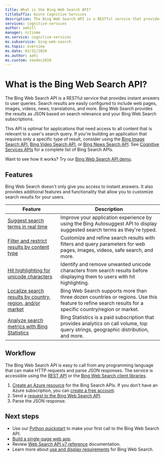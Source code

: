 ```yaml
---
title: What is the Bing Web Search API?
titleSuffix: Azure Cognitive Services
description: The Bing Web Search API is a RESTful service that provides instant answers to web search queries. Configure results to include web pages, images, videos, news, and more. Results are provided as JSON and based on search relevance and your Bing Web Search subscriptions.
services: cognitive-services
author: aahill
manager: nitinme
ms.service: cognitive-services
ms.subservice: bing-web-search
ms.topic: overview
ms.date: 03/31/2020
ms.author: aahi
ms.custom: seodec2018
---
```


# What is the Bing Web Search API?

The Bing Web Search API is a RESTful service that provides instant answers to user queries. Search results are easily configured to include web pages, images, videos, news, translations, and more. Bing Web Search provides the results as JSON based on search relevance and your Bing Web Search subscriptions.

This API is optimal for applications that need access to all content that is relevant to a user's search query. If you're building an application that requires only a specific type of result, consider using the [Bing Image Search API](../Bing-Image-Search/overview.md), [Bing Video Search API](../Bing-Video-Search/search-the-web.md), or [Bing News Search API](../Bing-News-Search/search-the-web.md). See [Cognitive Services APIs](https://docs.microsoft.com/azure/cognitive-services) for a complete list of Bing Search APIs.

Want to see how it works? Try our [Bing Web Search API demo](https://azure.microsoft.com/services/cognitive-services/bing-web-search-api/).

## Features  

Bing Web Search doesn't only give you access to instant answers. It also provides additional features and functionality that allow you to customize search results for your users.

| Feature | Description |
|---------|-------------|
| [Suggest search terms in real time](../bing-autosuggest/get-suggested-search-terms.md) | Improve your application experience by using the Bing Autosuggest API to display suggested search terms as they're typed. |
| [Filter and restrict results by content type](filter-answers.md) | Customize and refine search results with filters and query parameters for web pages, images, videos, safe search, and more. |
| [Hit highlighting for unicode characters](hit-highlighting.md) | Identify and remove unwanted unicode characters from search results before displaying them to users with  hit highlighting. |
| [Localize search results by country, region, and/or market](supported-countries-markets.md) | Bing Web Search supports more than three dozen countries or regions. Use this feature to refine search results for a specific country/region or market. |
| [Analyze search metrics with Bing Statistics](bing-web-stats.md) | Bing Statistics is a paid subscription that provides analytics on call volume, top query strings, geographic distribution, and more. |

## Workflow

The Bing Web Search API is easy to call from any programming language that can make HTTP requests and parse JSON responses. The service is accessible using the [REST API](quickstarts/python.md) or the [Bing Web Search client libraries](./quickstarts/client-libraries.md).

1. [Create an Azure resource](https://docs.microsoft.com/azure/cognitive-services/cognitive-services-apis-create-account) for the Bing Search APIs. If you don't have an Azure subscription, you can [create a free account](https://azure.microsoft.com/try/cognitive-services/?api=bing-web-search-api).  
2. Send a [request to the Bing Web Search API](quickstarts/python.md).
3. Parse the JSON response.

## Next steps

* Use our [Python quickstart](./quickstarts/client-libraries.md?pivots=programming-language-python) to make your first call to the Bing Web Search API.  
* [Build a single-page web app](tutorial-bing-web-search-single-page-app.md).
* Review [Web Search API v7 reference](https://docs.microsoft.com/rest/api/cognitiveservices-bingsearch/bing-web-api-v7-reference) documentation.  
* Learn more about [use and display requirements](UseAndDisplayRequirements.md) for Bing Web Search.  
